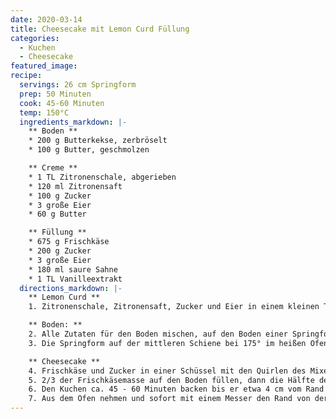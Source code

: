 ```yaml
---
date: 2020-03-14
title: Cheesecake mit Lemon Curd Füllung
categories:
  - Kuchen
  - Cheesecake
featured_image:
recipe:
  servings: 26 cm Springform
  prep: 50 Minuten
  cook: 45-60 Minuten
  temp: 150°C
  ingredients_markdown: |-
    ** Boden **
    * 200 g Butterkekse, zerbröselt
    * 100 g Butter, geschmolzen

    ** Creme **
    * 1 TL Zitronenschale, abgerieben
    * 120 ml Zitronensaft
    * 100 g Zucker
    * 3 große Eier
    * 60 g Butter

    ** Füllung **
    * 675 g Frischkäse
    * 200 g Zucker
    * 3 große Eier
    * 180 ml saure Sahne
    * 1 TL Vanilleextrakt
  directions_markdown: |-
    ** Lemon Curd **
    1. Zitronenschale, Zitronensaft, Zucker und Eier in einem kleinen Topf verrühren. Die Butter zugeben und auf mittlerer Stufe unter Rühren erhitzen, bis Spuren des Schneebesens sichtbar bleiben und erste Bläschen an der Oberfläche erscheinen. Vom Herd nehmen und durch ein Sieb in eine weite Schüssel streichen. Mit Klarsichtfolie abdecken (Folie direkt auf die Oberfläche legen) und komplett erkalten lassen.

    ** Boden: **
    2. Alle Zutaten für den Boden mischen, auf den Boden einer Springform (26 cm) pressen, dabei einen etwa 2,5 cm hohen Rand formen.
    3. Die Springform auf der mittleren Schiene bei 175° im heißen Ofen 10 min. backen. Die Temperatur des Backofens auf 150° reduzieren.

    ** Cheesecake **
    4. Frischkäse und Zucker in einer Schüssel mit den Quirlen des Mixers in etwa 1 - 2 Minuten bei mittlerer Geschwindigkeit cremig rühren. Nun auf niedriger Stufe nacheinander die Eier einrühren. Saure Sahne und Vanilleextrakt unterrühren.
    5. 2/3 der Frischkäsemasse auf den Boden füllen, dann die Hälfte des Lemon Curds darauf geben. Mit einem kleinen Messer spiralförmig vermischen. Mit der restlichen Füllung und Lemon Curd wiederholen.
    6. Den Kuchen ca. 45 - 60 Minuten backen bis er etwa 4 cm vom Rand entfernt fest ist, aber in der Mitte noch weich erscheint. Die Füllung sieht dann noch sehr weich aus, festigt sich aber beim Abkühlen.
    7. Aus dem Ofen nehmen und sofort mit einem Messer den Rand von der Form lösen. Etwa 2 Stunden abkühlen lassen, dann im Kühlschrank mindestens 4 Stunden ohne Abdeckung kalt werden lassen.
---
```

